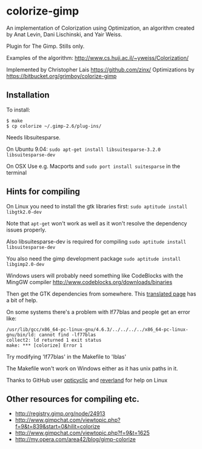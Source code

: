 # colorize-gimp 

An implementation of Colorization using Optimization, an algorithm created by Anat Levin, Dani Lischinski, and Yair Weiss.

Plugin for The Gimp. Stills only.

Examples of the algorithm: http://www.cs.huji.ac.il/~yweiss/Colorization/

Implemented by Christopher Lais https://github.com/zinx/
Optimizations by https://bitbucket.org/grimboy/colorize-gimp

## Installation

To install:

    $ make
    $ cp colorize ~/.gimp-2.6/plug-ins/

Needs libsuitesparse.

On Ubuntu 9.04:
`sudo apt-get install libsuitesparse-3.2.0 libsuitesparse-dev`

On OSX
Use e.g. Macports and `sudo port install suitesparse` in the terminal 

## Hints for compiling 

On Linux you need to install the gtk libraries first:
`sudo aptitude install libgtk2.0-dev`

Note that `apt-get` won't work as well as it won't resolve the dependency issues properly.

Also libsuitesparse-dev is required for compiling
`sudo aptitude install libsuitesparse-dev`

You also need the gimp development package
`sudo aptitude install libgimp2.0-dev`

Windows users will probably need something like CodeBlocks with the MingGW compiler
http://www.codeblocks.org/downloads/binaries

Then get the GTK dependencies from somewhere.
This [translated page](http://translate.google.com/translate?hl=en&sl=de&u=http://www.pronix.de/pronix-1212.html&prev=/search%3Fq%3Dbuild%2Ba%2BGIMP%2Bplug-in%2Bon%2Bwindows%2Bcodeblocks%26hl%3Den%26tbo%3Dd%26biw%3D1278%26bih%3D518&sa=X&ei=9WWhUKWtLOrQyAG8jIGIBQ&ved=0CDsQ7gEwAQ) has a bit of help.

On some systems there's a problem with lf77blas and people get an error like:

    /usr/lib/gcc/x86_64-pc-linux-gnu/4.6.3/../../../../x86_64-pc-linux-gnu/bin/ld: cannot find -lf77blas
    collect2: ld returned 1 exit status
    make: *** [colorize] Error 1

Try modifying 'lf77blas' in the Makefile to 'lblas'

The Makefile won't work on Windows either as it has unix paths in it.

Thanks to GitHub user [opticyclic](https://github.com/opticyclic) and [reverland](https://github.com/https://github.com/reverland) for help on Linux


## Other resources for compiling etc.

 * http://registry.gimp.org/node/24913
 * http://www.gimpchat.com/viewtopic.php?f=9&t=839&start=0&hilit=colorize
 * http://www.gimpchat.com/viewtopic.php?f=9&t=1625
 * http://my.opera.com/area42/blog/gimp-colorize
